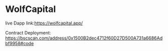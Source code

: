 # WolfCapital
live Dapp link:https://wolfcapital.app/

Contract Deployment: https://bscscan.com/address/0x1500B2dec4712f60D27D500A731a6686Adbf9958#code
